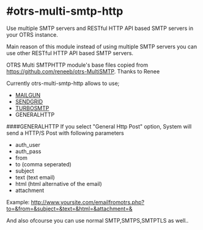 #otrs-multi-smtp-http
====================

Use multiple SMTP servers and RESTful HTTP API based SMTP servers in your OTRS instance.

Main reason of this module instead of using multiple SMTP servers you can use other RESTful HTTP API based SMTP servers.

OTRS Multi SMTPHTTP module's base files copied from https://github.com/reneeb/otrs-MultiSMTP.
Thanks to Renee

Currently otrs-multi-smtp-http allows to use;
- [MAILGUN](http://mailgun.com)
- [SENDGRID](http://sendgrid.com)
- [TURBOSMTP](http://www.serversmtp.com/clients/aff.php?aff=866&lang=en)
- GENERALHTTP

####GENERALHTTP
If you select "General Http Post" option, System will send a HTTP/S Post with following parameters

- auth_user
- auth_pass
- from
- to (comma seperated)
- subject
- text (text email)
- html (html alternative of the email)
- attachment
 

Example: http://www.yoursite.com/emailfromotrs.php?to=&from=&subject=&text=&html=&attachment=&


And also ofcourse you can use normal SMTP,SMTPS,SMTPTLS as well.. 


